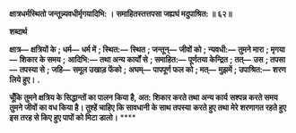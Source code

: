 **क्षात्रधर्मस्थितो जन्तून्न्यवधीर्मृगयादिभि: ।** **समाहितस्तत्तपसा जह्यघं मदुपाश्रित: ॥ ६२॥** 

**शब्दार्थ** 

**क्षात्र—** **क्षत्रियों के** **; धर्म—** **धर्म में** **; स्थित:—** **स्थित** **; जन्तून्—** **जीवों को** **; न्यवधी:—** **तुमने मारा** **; मृगया—** **शिकार के समय** **;** **आदिभि:—** **तथा अन्य कार्यों से** **; समाहित:—** **पूर्णतया केन्द्रित** **; तत्—** **उस** **; तपसा—** **तपस्या से** **; जहि—** **समूल उखाड़ फेंको** **;** **अघम्—** **पापपूर्ण फल को** **; मत्—** **मुझमें** **; उपाश्रित:—** **शरण लिये हुए।** **.** 

**चूँकि तुमने क्षत्रिय के सिद्धान्तों का पालन किया है, अत: शिकार करते तथा अन्य कार्य** **सश्पन्न करते समय तुमने जीवों का वध किया है। तुश्हें चाहिए कि सावधानी के साथ तपस्या** **करते हुए तथा मेरे शरणागत रहते हुए इस तरह से किए हुए पापों को मिटा डालो।** **** 
